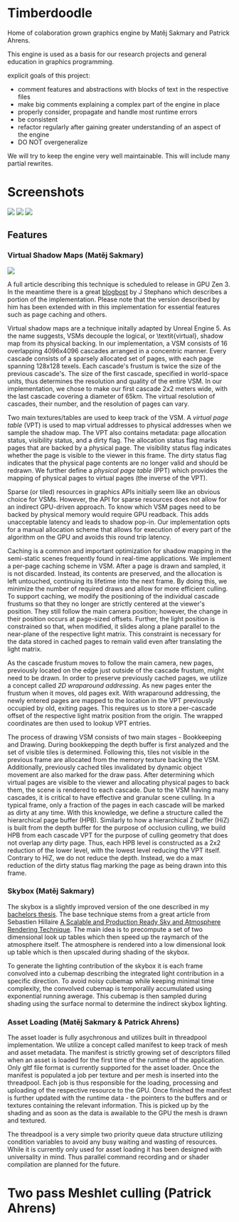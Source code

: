 # Timberdoodle

Home of colaboration grown graphics engine by Matěj Sakmary and Patrick Ahrens.

This engine is used as a basis for our research projects and general education in graphics programming.

explicit goals of this project:
* comment features and abstractions with blocks of text in the respective files
* make big comments explaining a complex part of the engine in place
* properly consider, propagate and handle most runtime errors
* be consistent
* refactor regularly after gaining greater understanding of an aspect of the engine
* DO NOT overgeneralize

We will try to keep the engine very well maintainable. This will include many partial rewrites.

# Screenshots
![](https://github.com/Sunset-Flock/Timberdoodle/blob/main/media/battle_scene_main.png)
![](https://github.com/Sunset-Flock/Timberdoodle/blob/main/media/night_bistro.png)
![](https://github.com/Sunset-Flock/Timberdoodle/blob/main/media/day_bistro.png)

## Features
### Virtual Shadow Maps (Matěj Sakmary)
![](https://github.com/Sunset-Flock/Timberdoodle/blob/main/media/vsm_overview.png)

A full article describing this technique is scheduled to release in GPU Zen 3. In the meantime there is a great [blogbost](https://ktstephano.github.io/rendering/stratusgfx/svsm) by J Stephano which describes a portion of the implementation. Please note that the version described by him has been extended with in this implementation for essential features such as page caching and others.

Virtual shadow maps are a technique initally adapted by Unreal Engine 5. As the name suggests, VSMs decouple the logical, or \textit{virtual}, shadow map from its physical backing. In our implementation, a VSM consists of 16 overlapping 4096x4096 cascades arranged in a concentric manner. Every cascade consists of a sparsely allocated set of pages, with each page spanning 128x128 texels. Each cascade's frustum is twice the size of the previous cascade's. The size of the first cascade, specified in world-space units, thus determines the resolution and quality of the entire VSM. In our implementation, we chose to make our first cascade 2x2 meters wide, with the last cascade covering a diameter of 65km. The virtual resolution of cascades, their number, and the resolution of pages can vary.

Two main textures/tables are used to keep track of the VSM. A *virtual page table* (VPT) is used to map virtual addresses to physical addresses when we sample the shadow map. The VPT also contains metadata: page allocation status, visibility status, and a dirty flag. The allocation status flag marks pages that are backed by a physical page. The visibility status flag indicates whether the page is visible to the viewer in this frame. The dirty status flag indicates that the physical page contents are no longer valid and should be redrawn. We further define a *physical page table* (PPT) which provides the mapping of physical pages to virtual pages (the inverse of the VPT).

Sparse (or tiled) resources in graphics APIs initially seem like an obvious choice for VSMs. However, the API for sparse resources does not allow for an indirect GPU-driven approach. To know which VSM pages need to be backed by physical memory would require GPU readback. This adds unacceptable latency and leads to shadow pop-in. Our implementation opts for a manual allocation scheme that allows for execution of every part of the algorithm on the GPU and avoids this round trip latency.

Caching is a common and important optimization for shadow mapping in the semi-static scenes frequently found in real-time applications. We implement a per-page caching scheme in VSM. After a page is drawn and sampled, it is not discarded. Instead, its contents are preserved, and the allocation is left untouched, continuing its lifetime into the next frame. By doing this, we minimize the number of required draws and allow for more efficient culling. To support caching, we modify the positioning of the individual cascade frustums so that they no longer are strictly centered at the viewer's position. They still follow the main camera position; however, the change in their position occurs at page-sized offsets. Further, the light position is constrained so that, when modified, it slides along a plane parallel to the near-plane of the respective light matrix. This constraint is necessary for the data stored in cached pages to remain valid even after translating the light matrix.

As the cascade frustum moves to follow the main camera, new pages, previously located on the edge just outside of the cascade frustum, might need to be drawn. In order to preserve previously cached pages, we utilize a concept called *2D wraparound addressing*. As new pages enter the frustum when it moves, old pages exit. With wraparound addressing, the newly entered pages are mapped to the location in the VPT previously occupied by old, exiting pages. This requires us to store a per-cascade offset of the respective light matrix position from the origin. The wrapped coordinates are then used to lookup VPT entries.

The process of drawing VSM consists of two main stages - Bookkeeping and Drawing. During bookkepping the depth buffer is first analyzed and the set of visible tiles is determined. Following this, tiles not visible in the previous frame are allocated from the memory texture backing the VSM. Additionally, previously cached tiles invalidated by dynamic object movement are also marked for the draw pass. After determining which virtual pages are visible to the viewer and allocating physical pages to back them, the scene is rendered to each cascade. Due to the VSM having many cascades, it is critical to have effective and granular scene culling. In a typical frame, only a fraction of the pages in each cascade will be marked as dirty at any time. With this knowledge, we define a structure called the hierarchical page buffer (HPB). Similarly to how a hierarchical Z buffer (HiZ) is built from the depth buffer for the purpose of occlusion culling, we build HPB from each cascade VPT for the purpose of culling geometry that does not overlap any dirty page. Thus, each HPB level is constructed as a 2x2 reduction of the lower level, with the lowest level reducing the VPT itself. Contrary to HiZ, we do not reduce the depth. Instead, we do a max reduction of the dirty status flag marking the page as being drawn into this frame.

### Skybox (Matěj Sakmary)
The skybox is a slightly improved version of the one described in my [bachelors thesis](https://github.com/MatejSakmary/atmosphere-bac). The base technique stems from a great article from Sebastien Hillaire [A Scalable and Production Ready Sky and Atmosphere Rendering Technique](https://sebh.github.io/publications/egsr2020.pdf). The main idea is to precompute a set of two dimensional look up tables which then speed up the raymarch of the atmosphere itself. The atmosphere is rendered into a low dimensional look up table which is then upscaled during shading of the skybox. 

To generate the lighting contribution of the skybox it is each frame convolved into a cubemap describing the integrated light contribution in a specific direction. To avoid noisy cubemap while keeping minimal time complexity, the convolved cubemap is temporalily accumulated using exponential running awerage. This cubemap is then sampled during shading using the surface normal to determine the indirect skybox lighting.

### Asset Loading (Matěj Sakmary & Patrick Ahrens)
The asset loader is fully asychronous and utilizes built in threadpool implementation. We utilize a concept called manifest to keep track of mesh and asset metadata. The manifest is strictly growing set of descriptors filled when an asset is loaded for the first time of the runtime of the application. Only gltf file format is currently supported for the asset loader. Once the manifest is populated a job per texture and per mesh is inserted into the threadpool. Each job is thus responsible for the loading, processing and uploading of the respective resource to the GPU. Once finished the manifest is further updated with the runtime data - the pointers to the buffers and or textures containing the relevant information. This is picked up by the shading and as soon as the data is awailable to the GPU the mesh is drawn and textured.

The threadpool is a very simple two priority queue data structure utilizing condition variables to avoid any busy waiting and wasting of resources. While it is currently only used for asset loading it has been designed with universality in mind. Thus parallel command recording and or shader compilation are planned for the future.

# Two pass Meshlet culling (Patrick Ahrens)
